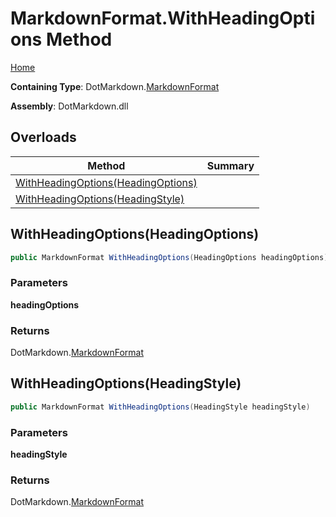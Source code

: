 <a name="_top"></a>

# MarkdownFormat\.WithHeadingOptions Method

[Home](../../../README.md#_top)

**Containing Type**: DotMarkdown\.[MarkdownFormat](../README.md#_top)

**Assembly**: DotMarkdown\.dll

## Overloads

| Method | Summary |
| ------ | ------- |
| [WithHeadingOptions(HeadingOptions)](#DotMarkdown_MarkdownFormat_WithHeadingOptions_DotMarkdown_HeadingOptions_) | |
| [WithHeadingOptions(HeadingStyle)](#DotMarkdown_MarkdownFormat_WithHeadingOptions_DotMarkdown_HeadingStyle_) | |

## WithHeadingOptions\(HeadingOptions\) <a name="DotMarkdown_MarkdownFormat_WithHeadingOptions_DotMarkdown_HeadingOptions_"></a>

```csharp
public MarkdownFormat WithHeadingOptions(HeadingOptions headingOptions)
```

### Parameters

**headingOptions**

### Returns

DotMarkdown\.[MarkdownFormat](../README.md#_top)

## WithHeadingOptions\(HeadingStyle\) <a name="DotMarkdown_MarkdownFormat_WithHeadingOptions_DotMarkdown_HeadingStyle_"></a>

```csharp
public MarkdownFormat WithHeadingOptions(HeadingStyle headingStyle)
```

### Parameters

**headingStyle**

### Returns

DotMarkdown\.[MarkdownFormat](../README.md#_top)

